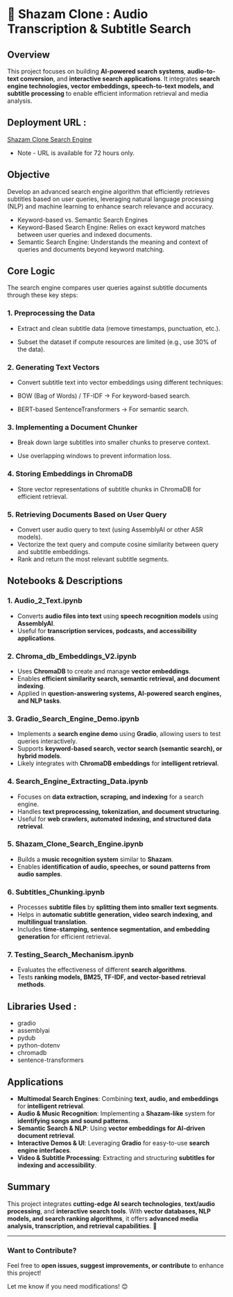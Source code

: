# 🎵 Shazam Clone : Audio Transcription & Subtitle Search

## Overview

This project focuses on building **AI-powered search systems**, **audio-to-text conversion**, and **interactive search applications**. It integrates **search engine technologies, vector embeddings, speech-to-text models, and subtitle processing** to enable efficient information retrieval and media analysis.

## Deployment URL :

[Shazam Clone Search Engine](https://0789dd5d92321ee4c6.gradio.live/)

- Note - URL is available for 72 hours only.

## Objective

Develop an advanced search engine algorithm that efficiently retrieves subtitles based on user queries, leveraging natural language processing (NLP) and machine learning to enhance search relevance and accuracy.

- Keyword-based vs. Semantic Search Engines
- Keyword-Based Search Engine: Relies on exact keyword matches between user queries and indexed documents.
- Semantic Search Engine: Understands the meaning and context of queries and documents beyond keyword matching.

## Core Logic

The search engine compares user queries against subtitle documents through these key steps:

### 1. Preprocessing the Data

- Extract and clean subtitle data (remove timestamps, punctuation, etc.).

- Subset the dataset if compute resources are limited (e.g., use 30% of the data).

### 2. Generating Text Vectors

- Convert subtitle text into vector embeddings using different techniques:

- BOW (Bag of Words) / TF-IDF → For keyword-based search.

- BERT-based SentenceTransformers → For semantic search.

### 3. Implementing a Document Chunker

- Break down large subtitles into smaller chunks to preserve context.

- Use overlapping windows to prevent information loss.

### 4. Storing Embeddings in ChromaDB

- Store vector representations of subtitle chunks in ChromaDB for efficient retrieval.

### 5. Retrieving Documents Based on User Query

- Convert user audio query to text (using AssemblyAI or other ASR models).
- Vectorize the text query and compute cosine similarity between query and subtitle embeddings.
- Rank and return the most relevant subtitle segments.

## Notebooks & Descriptions

### 1. Audio_2_Text.ipynb

- Converts **audio files into text** using **speech recognition models** using **AssemblyAI**.
- Useful for **transcription services, podcasts, and accessibility applications**.

### 2. Chroma_db_Embeddings_V2.ipynb

- Uses **ChromaDB** to create and manage **vector embeddings**.
- Enables **efficient similarity search, semantic retrieval, and document indexing**.
- Applied in **question-answering systems, AI-powered search engines, and NLP tasks**.

### 3. Gradio_Search_Engine_Demo.ipynb

- Implements a **search engine demo** using **Gradio**, allowing users to test queries interactively.
- Supports **keyword-based search, vector search (semantic search), or hybrid models**.
- Likely integrates with **ChromaDB embeddings** for **intelligent retrieval**.

### 4. Search_Engine_Extracting_Data.ipynb

- Focuses on **data extraction, scraping, and indexing** for a search engine.
- Handles **text preprocessing, tokenization, and document structuring**.
- Useful for **web crawlers, automated indexing, and structured data retrieval**.

### 5. Shazam_Clone_Search_Engine.ipynb

- Builds a **music recognition system** similar to **Shazam**.
- Enables **identification of audio, speeches, or sound patterns from audio samples**.

### 6. Subtitles_Chunking.ipynb

- Processes **subtitle files** by **splitting them into smaller text segments**.
- Helps in **automatic subtitle generation, video search indexing, and multilingual translation**.
- Includes **time-stamping, sentence segmentation, and embedding generation** for efficient retrieval.

### 7. Testing_Search_Mechanism.ipynb

- Evaluates the effectiveness of different **search algorithms**.
- Tests **ranking models, BM25, TF-IDF, and vector-based retrieval methods**.

## Libraries Used :

- gradio
- assemblyai
- pydub
- python-dotenv
- chromadb
- sentence-transformers

## Applications

- **Multimodal Search Engines**: Combining **text, audio, and embeddings** for **intelligent retrieval**.
- **Audio & Music Recognition**: Implementing a **Shazam-like** system for **identifying songs and sound patterns**.
- **Semantic Search & NLP**: Using **vector embeddings for AI-driven document retrieval**.
- **Interactive Demos & UI**: Leveraging **Gradio** for easy-to-use **search engine interfaces**.
- **Video & Subtitle Processing**: Extracting and structuring **subtitles for indexing and accessibility**.

## Summary

This project integrates **cutting-edge AI search technologies**, **text/audio processing**, and **interactive search tools**. With **vector databases, NLP models, and search ranking algorithms**, it offers **advanced media analysis, transcription, and retrieval capabilities**. 🚀

---

### Want to Contribute?

Feel free to **open issues, suggest improvements, or contribute** to enhance this project!

Let me know if you need modifications! 😊
